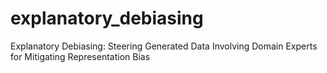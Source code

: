# explanatory_debiasing
Explanatory Debiasing: Steering Generated Data Involving Domain Experts for Mitigating Representation Bias
